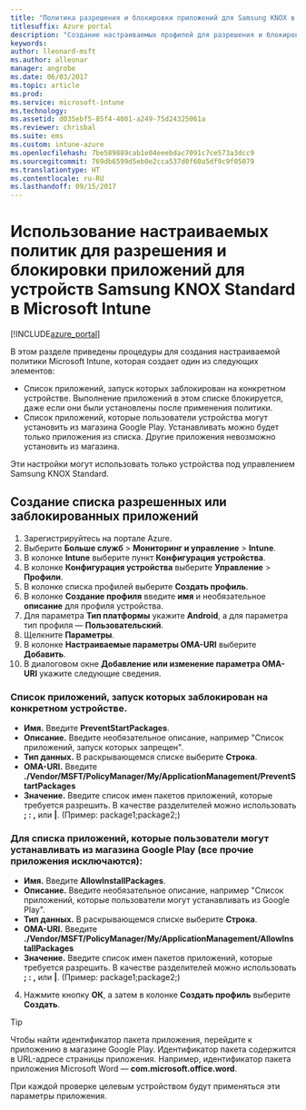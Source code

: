 ```yaml
---
title: "Политика разрешения и блокировки приложений для Samsung KNOX в Intune"
titlesuffix: Azure portal
description: "Создание настраиваемых профилей для разрешения и блокировки приложений для устройств Samsung KNOX Standard.\""
keywords: 
author: lleonard-msft
ms.author: alleonar
manager: angrobe
ms.date: 06/03/2017
ms.topic: article
ms.prod: 
ms.service: microsoft-intune
ms.technology: 
ms.assetid: d035ebf5-85f4-4001-a249-75d24325061a
ms.reviewer: chrisbal
ms.suite: ems
ms.custom: intune-azure
ms.openlocfilehash: 7be589889cab1e04eeebdac7091c7ce573a3dcc9
ms.sourcegitcommit: 769db6599d5eb0e2cca537d0f60a5df9c9f05079
ms.translationtype: HT
ms.contentlocale: ru-RU
ms.lasthandoff: 09/15/2017
---
```

# <a name="use-custom-policies-to-allow-and-block-apps-for-samsung-knox-standard-devices-in-microsoft-intune"></a>Использование настраиваемых политик для разрешения и блокировки приложений для устройств Samsung KNOX Standard в Microsoft Intune

[!INCLUDE[azure_portal](./includes/azure_portal.md)]

В этом разделе приведены процедуры для создания настраиваемой политики Microsoft Intune, которая создает один из следующих элементов:

- Список приложений, запуск которых заблокирован на конкретном устройстве. Выполнение приложений в этом списке блокируется, даже если они были установлены после применения политики.
- Список приложений, которые пользователи устройства могут установить из магазина Google Play. Устанавливать можно будет только приложения из списка. Другие приложения невозможно установить из магазина.

Эти настройки могут использовать только устройства под управлением Samsung KNOX Standard.

## <a name="create-an-allowed-or-blocked-app-list"></a>Создание списка разрешенных или заблокированных приложений

1. Зарегистрируйтесь на портале Azure.
2. Выберите **Больше служб** > **Мониторинг и управление** > **Intune**.
3. В колонке **Intune** выберите пункт **Конфигурация устройства**.
2. В колонке **Конфигурация устройства** выберите **Управление** > **Профили**.
2. В колонке списка профилей выберите **Создать профиль**.
3. В колонке **Создание профиля** введите **имя** и необязательное **описание** для профиля устройства.
2. Для параметра **Тип платформы** укажите **Android**, а для параметра тип профиля — **Пользовательский**.
3. Щелкните **Параметры**.
3. В колонке **Настраиваемые параметры OMA-URI** выберите **Добавить**.
4. В диалоговом окне **Добавление или изменение параметра OMA-URI** укажите следующие сведения.

### <a name="for-a-list-of-apps-that-are-blocked-from-running-on-the-device"></a>Список приложений, запуск которых заблокирован на конкретном устройстве.

- **Имя.** Введите **PreventStartPackages**.
- **Описание.** Введите необязательное описание, например "Список приложений, запуск которых запрещен".
-   **Тип данных.** В раскрывающемся списке выберите **Строка**.
-   **OMA-URI.** Введите **./Vendor/MSFT/PolicyManager/My/ApplicationManagement/PreventStartPackages**
-   **Значение.** Введите список имен пакетов приложений, которые требуется разрешить. В качестве разделителей можно использовать **; : ,** или **|**. (Пример: package1;package2;)

### <a name="for-a-list-of-apps-that-users-are-allowed-to-install-from-the-google-play-store-while-excluding-all-other-apps"></a>Для списка приложений, которые пользователи могут устанавливать из магазина Google Play (все прочие приложения исключаются):
- **Имя.** Введите **AllowInstallPackages**.
- **Описание.** Введите необязательное описание, например "Список приложений, которые пользователи могут устанавливать из Google Play".
- **Тип данных.** В раскрывающемся списке выберите **Строка**.
- **OMA-URI.** Введите **./Vendor/MSFT/PolicyManager/My/ApplicationManagement/AllowInstallPackages**
- **Значение.** Введите список имен пакетов приложений, которые требуется разрешить. В качестве разделителей можно использовать **; : ,** или **|**. (Пример: package1;package2;)

4. Нажмите кнопку **ОК**, а затем в колонке **Создать профиль** выберите **Создать**.

>[!TIP]
> Чтобы найти идентификатор пакета приложения, перейдите к приложению в магазине Google Play. Идентификатор пакета содержится в URL-адресе страницы приложения. Например, идентификатор пакета приложения Microsoft Word — **com.microsoft.office.word**.

При каждой проверке целевым устройством будут применяться эти параметры приложения.


<!---## Assign the custom profile--->
